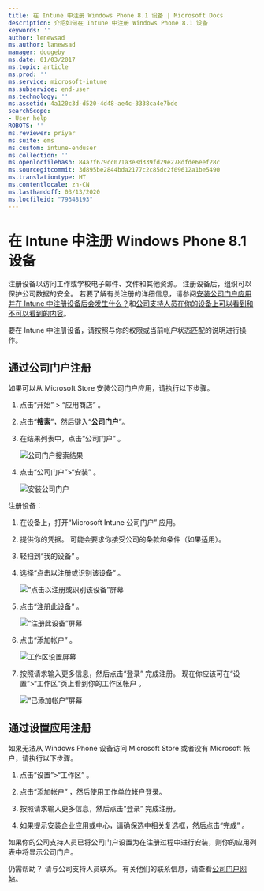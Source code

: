 ```yaml
---
title: 在 Intune 中注册 Windows Phone 8.1 设备 | Microsoft Docs
description: 介绍如何在 Intune 中注册 Windows Phone 8.1 设备
keywords: ''
author: lenewsad
ms.author: lanewsad
manager: dougeby
ms.date: 01/03/2017
ms.topic: article
ms.prod: ''
ms.service: microsoft-intune
ms.subservice: end-user
ms.technology: ''
ms.assetid: 4a120c3d-d520-4d48-ae4c-3338ca4e7bde
searchScope:
- User help
ROBOTS: ''
ms.reviewer: priyar
ms.suite: ems
ms.custom: intune-enduser
ms.collection: ''
ms.openlocfilehash: 84a7f679cc071a3e8d339fd29e278dfde6eef28c
ms.sourcegitcommit: 3d895be2844bda2177c2c85dc2f09612a1be5490
ms.translationtype: HT
ms.contentlocale: zh-CN
ms.lasthandoff: 03/13/2020
ms.locfileid: "79348193"
---
```

# <a name="enroll-your-windows-phone-81-device-in-intune"></a>在 Intune 中注册 Windows Phone 8.1 设备  

注册设备以访问工作或学校电子邮件、文件和其他资源。 注册设备后，组织可以保护公司数据的安全。 若要了解有关注册的详细信息，请参阅[安装公司门户应用并在 Intune 中注册设备后会发生什么？](what-happens-if-you-install-the-company-portal-app-and-enroll-your-device-in-intune-windows.md)和[公司支持人员在你的设备上可以看到和不可以看到的内容](what-info-can-your-company-see-when-you-enroll-your-device-in-intune.md)。  

要在 Intune 中注册设备，请按照与你的权限或当前帐户状态匹配的说明进行操作。

## <a name="enroll-through-company-portal"></a>通过公司门户注册  
如果可以从 Microsoft Store 安装公司门户应用，请执行以下步骤。 

1. 点击“开始” > “应用商店”   。  

2. 点击“**搜索**”，然后键入“**公司门户**”。  

3. 在结果列表中，点击“公司门户”  。  


    ![公司门户搜索结果](./media/WP81-1-CP-search-store-v2.png)  

4. 点击“公司门户”&gt;“安装”   。  


    ![安装公司门户](./media/WP81-2-CP-install-v2.png)  

注册设备：  

1. 在设备上，打开“Microsoft Intune 公司门户”  应用。  


2. 提供你的凭据。 可能会要求你接受公司的条款和条件（如果适用）。  

3. 轻扫到“我的设备”  。  

4. 选择“点击以注册或识别该设备”  。  


    ![“点击以注册或识别该设备”屏幕](./media/WP81-enroll-1-swipe-my-devices.png)  

5. 点击“注册此设备”  。  


    ![“注册此设备”屏幕](./media/WP81-enroll-2-enroll-this-device.png)  

6. 点击“添加帐户”  。  


    ![工作区设置屏幕](./media/WP81-enroll-3-workplace-add-acct.png)  

7. 按照请求输入更多信息，然后点击“登录”  完成注册。 现在你应该可在“设置”&gt;“工作区”页上看到你的工作区帐户   。  


    ![“已添加帐户”屏幕](./media/WP81-enroll-4-account-added.png)  

## <a name="enroll-through-settings-app"></a>通过设置应用注册  
如果无法从 Windows Phone 设备访问 Microsoft Store 或者没有 Microsoft 帐户，请执行以下步骤。

1. 点击“设置”&gt;“工作区”   。  

2. 点击“添加帐户”  ，然后使用工作单位帐户登录。  

3. 按照请求输入更多信息，然后点击“登录”  完成注册。  

4. 如果提示安装企业应用或中心，请确保选中相关复选框，然后点击“完成”  。  

如果你的公司支持人员已将公司门户设置为在注册过程中进行安装，则你的应用列表中将显示公司门户。  

仍需帮助？ 请与公司支持人员联系。 有关他们的联系信息，请查看[公司门户网站](https://go.microsoft.com/fwlink/?linkid=2010980)。

